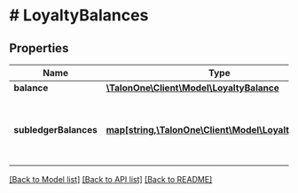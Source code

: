 # # LoyaltyBalances

## Properties

Name | Type | Description | Notes
------------ | ------------- | ------------- | -------------
**balance** | [**\TalonOne\Client\Model\LoyaltyBalance**](LoyaltyBalance.md) |  | [optional] 
**subledgerBalances** | [**map[string,\TalonOne\Client\Model\LoyaltyBalance]**](LoyaltyBalance.md) | Map of the loyalty balances of the subledgers of a ledger. | [optional] 

[[Back to Model list]](../../README.md#documentation-for-models) [[Back to API list]](../../README.md#documentation-for-api-endpoints) [[Back to README]](../../README.md)


